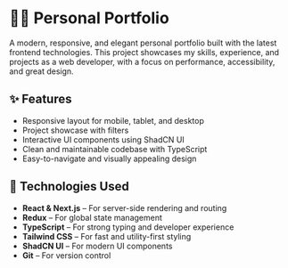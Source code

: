 # 🧑‍💻 Personal Portfolio

A modern, responsive, and elegant personal portfolio built with the latest frontend technologies. This project showcases my skills, experience, and projects as a web developer, with a focus on performance, accessibility, and great design.

## ✨ Features

- Responsive layout for mobile, tablet, and desktop
- Project showcase with filters
- Interactive UI components using ShadCN UI
- Clean and maintainable codebase with TypeScript
- Easy-to-navigate and visually appealing design

## 🚀 Technologies Used

- **React & Next.js** – For server-side rendering and routing
- **Redux** – For global state management
- **TypeScript** – For strong typing and developer experience
- **Tailwind CSS** – For fast and utility-first styling
- **ShadCN UI** – For modern UI components
- **Git** – For version control


